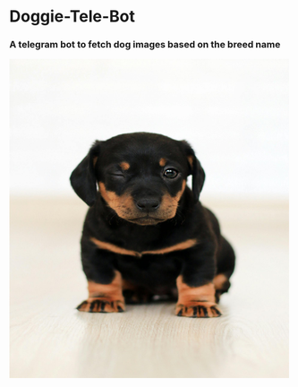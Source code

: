 # Doggie-Tele-Bot
### A telegram bot to fetch dog images based on the breed name
<img src="https://github.com/stark-03/Doggie-Tele-Bot/blob/main/pexels-punchbrandstock-2023384.jpg" alt="Dog Image" height="570" width="500"/>
